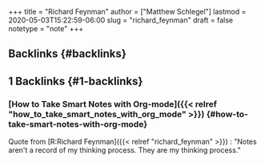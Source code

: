 +++
title = "Richard Feynman"
author = ["Matthew Schlegel"]
lastmod = 2020-05-03T15:22:59-06:00
slug = "richard_feynman"
draft = false
notetype = "note"
+++

## Backlinks {#backlinks}


## 1 Backlinks {#1-backlinks}


### [How to Take Smart Notes with Org-mode]({{< relref "how_to_take_smart_notes_with_org_mode" >}}) {#how-to-take-smart-notes-with-org-mode}

Quote from [R:Richard Feynman]({{< relref "richard_feynman" >}}) : "Notes aren't a record of my thinking process. They are my thinking process."

